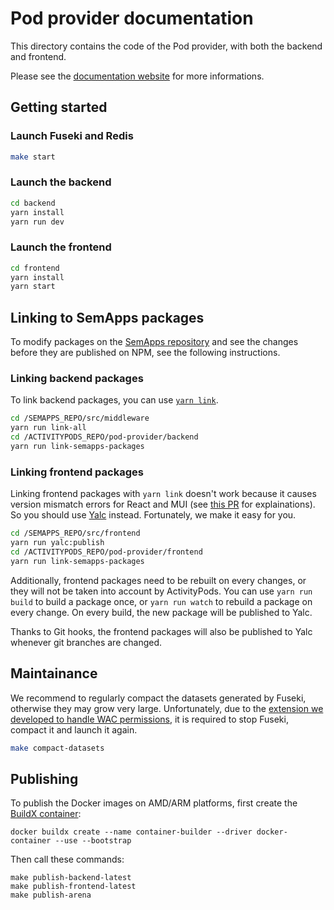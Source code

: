 # Pod provider documentation

This directory contains the code of the Pod provider, with both the backend and frontend.

Please see the [documentation website](https://docs.activitypods.org) for more informations.

## Getting started

### Launch Fuseki and Redis

```bash
make start
```

### Launch the backend

```bash
cd backend
yarn install
yarn run dev
```

### Launch the frontend

```bash
cd frontend
yarn install
yarn start
```

## Linking to SemApps packages

To modify packages on the [SemApps repository](https://github.com/assemblee-virtuelle/semapps) and see the changes before they are published on NPM, see the following instructions.

### Linking backend packages

To link backend packages, you can use [`yarn link`](https://classic.yarnpkg.com/en/docs/cli/link/).

```bash
cd /SEMAPPS_REPO/src/middleware
yarn run link-all
cd /ACTIVITYPODS_REPO/pod-provider/backend
yarn run link-semapps-packages
```

### Linking frontend packages

Linking frontend packages with `yarn link` doesn't work because it causes version mismatch errors for React and MUI (see [this PR](https://github.com/assemblee-virtuelle/semapps/pull/1180) for explainations). So you should use [Yalc](https://github.com/wclr/yalc) instead. Fortunately, we make it easy for you.

```bash
cd /SEMAPPS_REPO/src/frontend
yarn run yalc:publish
cd /ACTIVITYPODS_REPO/pod-provider/frontend
yarn run link-semapps-packages
```

Additionally, frontend packages need to be rebuilt on every changes, or they will not be taken into account by ActivityPods. You can use `yarn run build` to build a package once, or `yarn run watch` to rebuild a package on every change. On every build, the new package will be published to Yalc.

Thanks to Git hooks, the frontend packages will also be published to Yalc whenever git branches are changed.

## Maintainance

We recommend to regularly compact the datasets generated by Fuseki, otherwise they may grow very large. Unfortunately, due to the [extension we developed to handle WAC permissions](https://semapps.org/docs/triplestore), it is required to stop Fuseki, compact it and launch it again.

```bash
make compact-datasets
```

## Publishing

To publish the Docker images on AMD/ARM platforms, first create the [BuildX container](https://docs.docker.com/build/building/multi-platform/#create-a-custom-builder):

```
docker buildx create --name container-builder --driver docker-container --use --bootstrap
```

Then call these commands:

```
make publish-backend-latest
make publish-frontend-latest
make publish-arena
```
